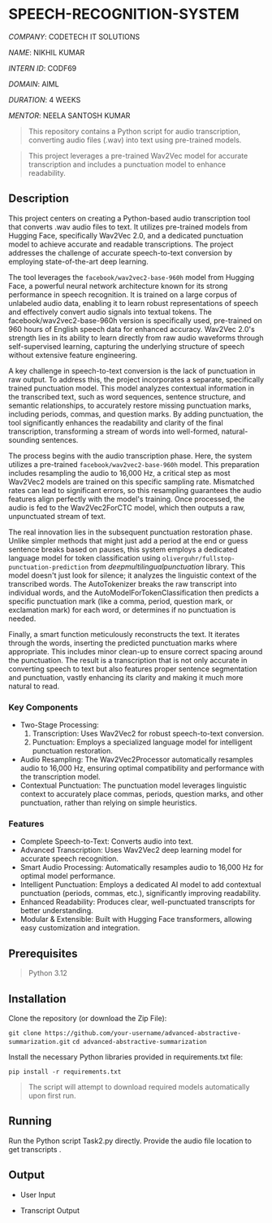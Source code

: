 # SPEECH-RECOGNITION-SYSTEM

*COMPANY*: CODETECH IT SOLUTIONS

*NAME*: NIKHIL KUMAR

*INTERN ID*: CODF69

*DOMAIN*: AIML

*DURATION*: 4 WEEKS

*MENTOR*: NEELA SANTOSH KUMAR

> This repository contains a Python script for audio transcription, converting audio files (.wav) into text using pre-trained models.

> This project leverages a pre-trained Wav2Vec model for accurate transcription and includes a punctuation model to enhance readability.

##   Description
This project centers on creating a Python-based audio transcription tool that converts .wav audio files to text. It utilizes pre-trained models from Hugging Face, specifically Wav2Vec 2.0, and a dedicated punctuation model to achieve accurate and readable transcriptions.  The project addresses the challenge of accurate speech-to-text conversion by employing state-of-the-art deep learning.

The tool leverages the `facebook/wav2vec2-base-960h` model from Hugging Face, a powerful neural network architecture known for its strong performance in speech recognition.  It is trained on a large corpus of unlabeled audio data, enabling it to learn robust representations of speech and effectively convert audio signals into textual tokens. The facebook/wav2vec2-base-960h version is specifically used, pre-trained on 960 hours of English speech data for enhanced accuracy.  Wav2Vec 2.0's strength lies in its ability to learn directly from raw audio waveforms through self-supervised learning, capturing the underlying structure of speech without extensive feature engineering.

A key challenge in speech-to-text conversion is the lack of punctuation in raw output. To address this, the project incorporates a separate, specifically trained punctuation model.  This model analyzes contextual information in the transcribed text, such as word sequences, sentence structure, and semantic relationships, to accurately restore missing punctuation marks, including periods, commas, and question marks.  By adding punctuation, the tool significantly enhances the readability and clarity of the final transcription, transforming a stream of words into well-formed, natural-sounding sentences.

The process begins with the audio transcription phase. Here, the system utilizes a pre-trained `facebook/wav2vec2-base-960h` model. This preparation includes resampling the audio to 16,000 Hz, a critical step as most Wav2Vec2 models are trained on this specific sampling rate. Mismatched rates can lead to significant errors, so this resampling guarantees the audio features align perfectly with the model's training. Once processed, the audio is fed to the Wav2Vec2ForCTC model, which then outputs a raw, unpunctuated stream of text.

The real innovation lies in the subsequent punctuation restoration phase. Unlike simpler methods that might just add a period at the end or guess sentence breaks based on pauses, this system employs a dedicated language model for token classification using `oliverguhr/fullstop-punctuation-prediction` from *deepmultilingualpunctuation* library. This model doesn't just look for silence; it analyzes the linguistic context of the transcribed words. The AutoTokenizer breaks the raw transcript into individual words, and the AutoModelForTokenClassification then predicts a specific punctuation mark (like a comma, period, question mark, or exclamation mark) for each word, or determines if no punctuation is needed.

Finally, a smart function meticulously reconstructs the text. It iterates through the words, inserting the predicted punctuation marks where appropriate. This includes minor clean-up to ensure correct spacing around the punctuation. The result is a transcription that is not only accurate in converting speech to text but also features proper sentence segmentation and punctuation, vastly enhancing its clarity and making it much more natural to read.

### Key Components
* Two-Stage Processing:
  1. Transcription: Uses Wav2Vec2 for robust speech-to-text conversion.
  2. Punctuation: Employs a specialized language model for intelligent punctuation restoration.
* Audio Resampling: The Wav2Vec2Processor automatically resamples audio to 16,000 Hz, ensuring optimal compatibility and performance with the transcription model.
* Contextual Punctuation: The punctuation model leverages linguistic context to accurately place commas, periods, question marks, and other punctuation, rather than relying on simple heuristics.

### Features
* Complete Speech-to-Text: Converts audio into text.
* Advanced Transcription: Uses Wav2Vec2 deep learning model for accurate speech recognition.
* Smart Audio Processing: Automatically resamples audio to 16,000 Hz for optimal model performance.
* Intelligent Punctuation: Employs a dedicated AI model to add contextual punctuation (periods, commas, etc.), significantly improving readability.
* Enhanced Readability: Produces clear, well-punctuated transcripts for better understanding.
* Modular & Extensible: Built with Hugging Face transformers, allowing easy customization and integration.

## Prerequisites
> Python 3.12

## Installation
Clone the repository (or download the Zip File):

`git clone https://github.com/your-username/advanced-abstractive-summarization.git`
`cd advanced-abstractive-summarization`



Install the necessary Python libraries provided in requirements.txt file:

`pip install -r requirements.txt`

> The script will attempt to download required models automatically upon first run.

## Running
Run the Python script Task2.py directly. Provide the audio file location to get transcripts .

## Output
* User Input



* Transcript Output




































